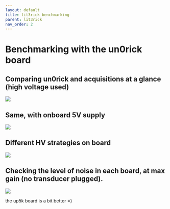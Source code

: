 ```yaml
---
layout: default
title: lit3rick benchmarking
parent: lit3rick
nav_order: 2
---
```


# Benchmarking with the un0rick board

## Comparing un0rick and  acquisitions at a glance (high voltage used)

![](https://raw.githubusercontent.com/kelu124/lit3rick/master/sample_acqs/compare_maxgain_b_90V.jpg)

## Same, with onboard 5V supply

![](https://raw.githubusercontent.com/kelu124/lit3rick/master/sample_acqs/compare_maxgain.jpg)

## Different HV strategies on board

![](https://raw.githubusercontent.com/kelu124/lit3rick/master/sample_acqs/pulse_seq.jpg)

## Checking the level of noise in each board, at max gain (no transducer plugged).

![](https://raw.githubusercontent.com/kelu124/lit3rick/master/sample_acqs/compare_noise.jpg)

the up5k board is a bit better =)

